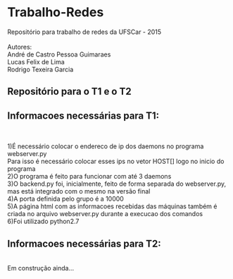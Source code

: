 # Trabalho-Redes
Repositório para trabalho de redes da UFSCar - 2015 <br><br>
Autores: <br>
André de Castro Pessoa Guimaraes <br>
Lucas Felix de Lima <br>
Rodrigo Texeira Garcia <br>

<h2> Repositório para o T1 e o T2</h2>

<h2>Informacoes necessárias para T1:</h2> <br>

1)É necessário colocar o endereco de ip dos daemons no programa webserver.py <br>
	Para isso é necessário colocar esses ips no vetor HOST[] logo no inicio do programa <br>
2)O programa é feito para funcionar com até 3 daemons <br>
3)O backend.py foi, inicialmente, feito de forma separada do webserver.py, mas está integrado com o mesmo na versão final <br>
4)A porta definida pelo grupo é a 10000 <br>
5)A página html com as informacoes recebidas das máquinas também é criada no arquivo webserver.py durante a execucao dos comandos <br>
6)Foi utilizado python2.7

<h2>Informacoes necessárias para T2:</h2> <br>
Em construção ainda...
